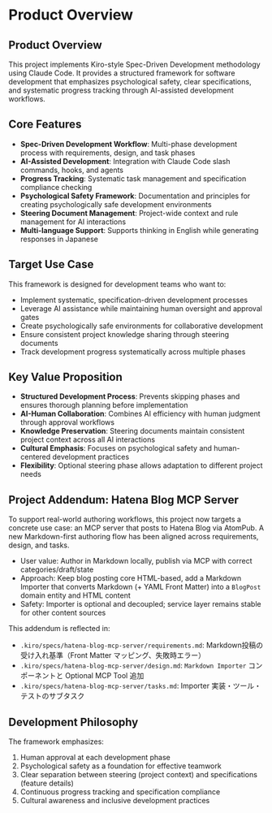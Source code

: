 # Product Overview

## Product Overview
This project implements Kiro-style Spec-Driven Development methodology using Claude Code. It provides a structured framework for software development that emphasizes psychological safety, clear specifications, and systematic progress tracking through AI-assisted development workflows.

## Core Features
- **Spec-Driven Development Workflow**: Multi-phase development process with requirements, design, and task phases
- **AI-Assisted Development**: Integration with Claude Code slash commands, hooks, and agents
- **Progress Tracking**: Systematic task management and specification compliance checking
- **Psychological Safety Framework**: Documentation and principles for creating psychologically safe development environments
- **Steering Document Management**: Project-wide context and rule management for AI interactions
- **Multi-language Support**: Supports thinking in English while generating responses in Japanese

## Target Use Case
This framework is designed for development teams who want to:
- Implement systematic, specification-driven development processes
- Leverage AI assistance while maintaining human oversight and approval gates
- Create psychologically safe environments for collaborative development
- Ensure consistent project knowledge sharing through steering documents
- Track development progress systematically across multiple phases

## Key Value Proposition
- **Structured Development Process**: Prevents skipping phases and ensures thorough planning before implementation
- **AI-Human Collaboration**: Combines AI efficiency with human judgment through approval workflows
- **Knowledge Preservation**: Steering documents maintain consistent project context across all AI interactions
- **Cultural Emphasis**: Focuses on psychological safety and human-centered development practices
- **Flexibility**: Optional steering phase allows adaptation to different project needs

## Project Addendum: Hatena Blog MCP Server

To support real-world authoring workflows, this project now targets a concrete use case: an MCP server that posts to Hatena Blog via AtomPub. A new Markdown-first authoring flow has been aligned across requirements, design, and tasks.

- User value: Author in Markdown locally, publish via MCP with correct categories/draft/state
- Approach: Keep blog posting core HTML-based, add a Markdown Importer that converts Markdown (+ YAML Front Matter) into a `BlogPost` domain entity and HTML content
- Safety: Importer is optional and decoupled; service layer remains stable for other content sources

This addendum is reflected in:
- `.kiro/specs/hatena-blog-mcp-server/requirements.md`: Markdown投稿の受け入れ基準（Front Matter マッピング、失敗時エラー）
- `.kiro/specs/hatena-blog-mcp-server/design.md`: `Markdown Importer` コンポーネントと Optional MCP Tool 追加
- `.kiro/specs/hatena-blog-mcp-server/tasks.md`: Importer 実装・ツール・テストのサブタスク

## Development Philosophy
The framework emphasizes:
1. Human approval at each development phase
2. Psychological safety as a foundation for effective teamwork
3. Clear separation between steering (project context) and specifications (feature details)
4. Continuous progress tracking and specification compliance
5. Cultural awareness and inclusive development practices